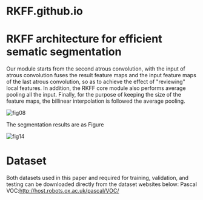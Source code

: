 # RKFF.github.io
# RKFF architecture for efficient sematic segmentation 
Our module starts from the second atrous convolution, with the input of atrous convolution fuses the result feature maps and the input feature maps of the last atrous convolution, so as to achieve the effect of "reviewing" local features. In addition, the RKFF core module also performs average pooling all the input. Finally, for the purpose of keeping the size of the feature maps, the billinear interpolation is followed the average pooling.

![fig08](https://user-images.githubusercontent.com/107088415/221349920-ac18e353-053b-4de1-90ec-4d1e197d68c2.jpg)

The segmentation results are as Figure

![fig14](https://user-images.githubusercontent.com/107088415/221349928-533c1eee-8516-4b9f-860b-79e93ab3ef21.jpg)

# Dataset
Both datasets used in this paper and required for training, validation, and testing can be downloaded directly from the dataset websites below:
Pascal VOC:http://host.robots.ox.ac.uk/pascal/VOC/
